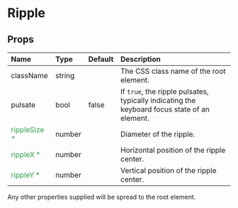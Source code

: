 Ripple
======



Props
-----

| Name | Type | Default | Description |
|:-----|:-----|:--------|:------------|
| className | string |  | The CSS class name of the root element. |
| pulsate | bool | false | If `true`, the ripple pulsates, typically indicating the keyboard focus state of an element. |
| <span style="color: #31a148">rippleSize *</span> | number |  | Diameter of the ripple. |
| <span style="color: #31a148">rippleX *</span> | number |  | Horizontal position of the ripple center. |
| <span style="color: #31a148">rippleY *</span> | number |  | Vertical position of the ripple center. |

Any other properties supplied will be spread to the root element.
